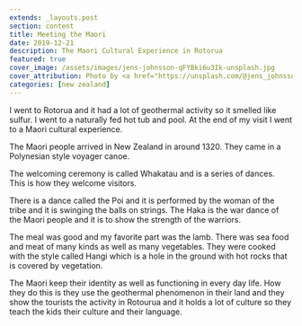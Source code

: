```yaml
---
extends: _layouts.post
section: content
title: Meeting the Maori
date: 2019-12-21
description: The Maori Cultural Experience in Rotorua
featured: true
cover_image: /assets/images/jens-johnsson-qFYBki6u3Ik-unsplash.jpg
cover_attribution: Photo by <a href="https://unsplash.com/@jens_johnsson?utm_source=unsplash&utm_medium=referral&utm_content=creditCopyText">Jens Johnsson on Unsplash</a>
categories: [new zealand]
---
```

I went to Rotorua and it had a lot of geothermal activity so it smelled like sulfur. I went to a naturally fed hot tub and pool. At the end of my visit I went to a Maori cultural experience.

The Maori people arrived in New Zealand in around 1320. They came in a Polynesian style voyager canoe.

The welcoming ceremony is called Whakatau and is a series of dances. This is how they welcome visitors.

There is a dance called the Poi and it is performed by the woman of the tribe and it is swinging the balls on strings. The Haka is the war dance of the Maori people and it is to show the strength of the warriors.

The meal was good and my favorite part was the lamb. There was sea food and meat of many kinds as well as many vegetables. They were cooked with the style called Hangi which is a hole in the ground with hot rocks that is covered by vegetation.

The Maori keep their identity as well as functioning in every day life. How they do this is they use the geothermal phenomenon in their land and they show the tourists the activity in Rotourua and it holds a lot of culture so they teach the kids their culture and their language. 